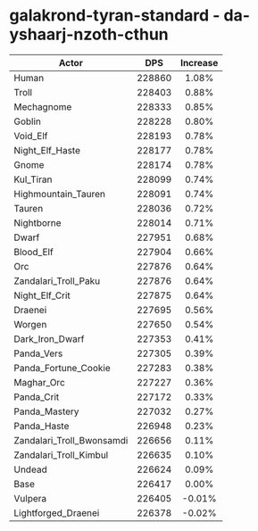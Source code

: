 # galakrond-tyran-standard - da-yshaarj-nzoth-cthun
| Actor | DPS | Increase |
|---|:---:|:---:|
|Human|228860|1.08%|
|Troll|228403|0.88%|
|Mechagnome|228333|0.85%|
|Goblin|228228|0.80%|
|Void_Elf|228193|0.78%|
|Night_Elf_Haste|228177|0.78%|
|Gnome|228174|0.78%|
|Kul_Tiran|228099|0.74%|
|Highmountain_Tauren|228091|0.74%|
|Tauren|228036|0.72%|
|Nightborne|228014|0.71%|
|Dwarf|227951|0.68%|
|Blood_Elf|227904|0.66%|
|Orc|227876|0.64%|
|Zandalari_Troll_Paku|227876|0.64%|
|Night_Elf_Crit|227875|0.64%|
|Draenei|227695|0.56%|
|Worgen|227650|0.54%|
|Dark_Iron_Dwarf|227353|0.41%|
|Panda_Vers|227305|0.39%|
|Panda_Fortune_Cookie|227283|0.38%|
|Maghar_Orc|227227|0.36%|
|Panda_Crit|227172|0.33%|
|Panda_Mastery|227032|0.27%|
|Panda_Haste|226948|0.23%|
|Zandalari_Troll_Bwonsamdi|226656|0.11%|
|Zandalari_Troll_Kimbul|226635|0.10%|
|Undead|226624|0.09%|
|Base|226417|0.00%|
|Vulpera|226405|-0.01%|
|Lightforged_Draenei|226378|-0.02%|
